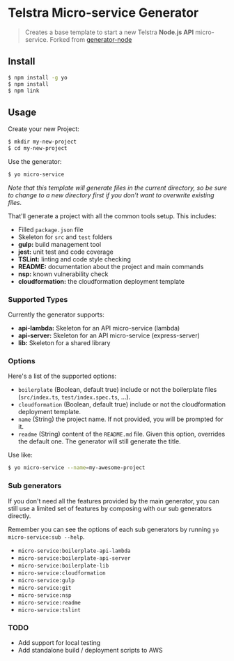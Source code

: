 # Telstra Micro-service Generator

> Creates a base template to start a new Telstra **Node.js API** micro-service. 
  Forked from [generator-node](https://github.com/yeoman/generator-generator)


## Install

```bash
$ npm install -g yo
$ npm install
$ npm link
```


## Usage

Create your new Project:
```bash
$ mkdir my-new-project
$ cd my-new-project
```

Use the generator:
```bash
$ yo micro-service
```

*Note that this template will generate files in the current directory, so be sure to change to a new directory first if you don't want to overwrite existing files.*

That'll generate a project with all the common tools setup. This includes:

- Filled `package.json` file
- Skeleton for `src` and `test` folders
- **gulp:** build management tool
- **jest:** unit test and code coverage
- **TSLint:** linting and code style checking
- **README:** documentation about the project and main commands
- **nsp:** known vulnerability check
- **cloudformation:** the cloudformation deployment template


### Supported Types

Currently the generator supports:

- **api-lambda:** Skeleton for an API micro-service (lambda)
- **api-server:** Skeleton for an API micro-service (express-server)
- **lib:** Skeleton for a shared library


### Options

Here's a list of the supported options:

- `boilerplate` (Boolean, default true) include or not the boilerplate files (`src/index.ts`, `test/index.spec.ts`, ...).
- `cloudformation` (Boolean, default true) include or not the cloudformation deployment template.
- `name` (String) the project name. If not provided, you will be prompted for it.
- `readme` (String) content of the `README.md` file. Given this option, overrides the default one. The generator will still generate the title.

Use like:
```bash
$ yo micro-service --name=my-awesome-project
```

### Sub generators

If you don't need all the features provided by the main generator, you can still use a limited set of features by composing with our sub generators directly.

Remember you can see the options of each sub generators by running `yo micro-service:sub --help`.

- `micro-service:boilerplate-api-lambda`
- `micro-service:boilerplate-api-server`
- `micro-service:boilerplate-lib`
- `micro-service:cloudformation`
- `micro-service:gulp`
- `micro-service:git`
- `micro-service:nsp`
- `micro-service:readme`
- `micro-service:tslint`


### TODO 
- Add support for local testing
- Add standalone build / deployment scripts to AWS